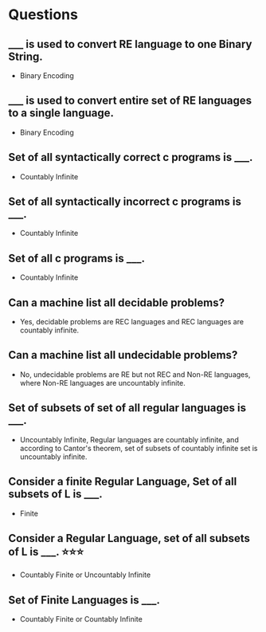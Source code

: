 # Questions

## ___ is used to convert RE language to one Binary String.
- Binary Encoding

## ___ is used to convert entire set of RE languages to a single language.
- Binary Encoding

## Set of all syntactically correct c programs is ___.
- Countably Infinite

## Set of all syntactically incorrect c programs is ___.
- Countably Infinite

## Set of all c programs is ___.
- Countably Infinite

## Can a machine list all decidable problems?
- Yes, decidable problems are REC languages and REC languages are countably infinite.

## Can a machine list all undecidable problems?
- No, undecidable problems are RE but not REC and Non-RE languages, where Non-RE languages are uncountably infinite.

## Set of subsets of set of all regular languages is ___.
- Uncountably Infinite, Regular languages are countably infinite, and according to Cantor's theorem, set of subsets of countably infinite set is uncountably infinite.

## Consider a finite Regular Language, Set of all subsets of L is ___.
- Finite

## Consider a Regular Language, set of all subsets of L is ___. ⭐⭐⭐
- Countably Finite or Uncountably Infinite

## Set of Finite Languages is ___.
- Countably Finite or Countably Infinite

